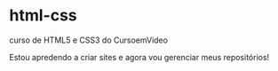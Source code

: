 # html-css
 curso de  HTML5 e CSS3 do CursoemVideo

 Estou apredendo a criar sites e agora vou gerenciar meus repositórios!
